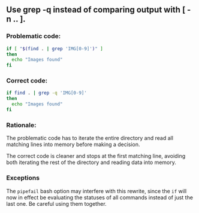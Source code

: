 ## Use grep -q instead of comparing output with [ -n .. ].
### Problematic code:

```sh
if [ "$(find . | grep 'IMG[0-9]')" ]
then
  echo "Images found"
fi
```

### Correct code:

```sh
if find . | grep -q 'IMG[0-9]'
then
  echo "Images found"
fi
```

### Rationale:

The problematic code has to iterate the entire directory and read all matching lines into memory before making a decision.

The correct code is cleaner and stops at the first matching line, avoiding both iterating the rest of the directory and reading data into memory.

### Exceptions

The `pipefail` bash option may interfere with this rewrite, since the `if` will now in effect be evaluating the statuses of all commands instead of just the last one. Be careful using them together.
